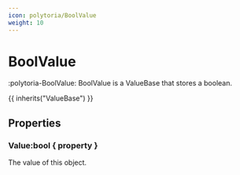 ```yaml
---
icon: polytoria/BoolValue
weight: 10
---
```


# BoolValue

:polytoria-BoolValue: BoolValue is a ValueBase that stores a boolean.

{{ inherits("ValueBase") }}

## Properties

### Value:bool { property }

The value of this object.
